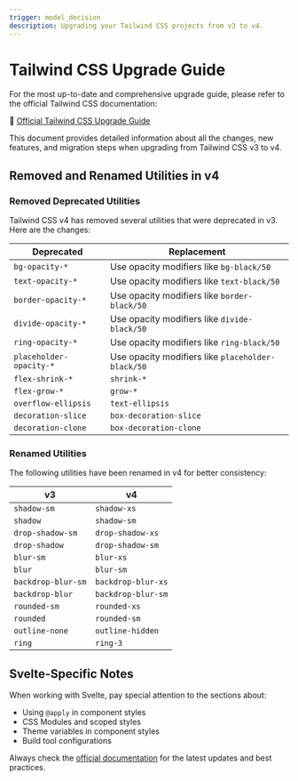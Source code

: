```yaml
---
trigger: model_decision
description: Upgrading your Tailwind CSS projects from v3 to v4.
---
```


# Tailwind CSS Upgrade Guide

For the most up-to-date and comprehensive upgrade guide, please refer to the
official Tailwind CSS documentation:

🔗
[Official Tailwind CSS Upgrade Guide](https://tailwindcss.com/docs/upgrade-guide)

This document provides detailed information about all the changes, new features,
and migration steps when upgrading from Tailwind CSS v3 to v4.

## Removed and Renamed Utilities in v4

### Removed Deprecated Utilities

Tailwind CSS v4 has removed several utilities that were deprecated in v3. Here
are the changes:

| Deprecated              | Replacement                                       |
| ----------------------- | ------------------------------------------------- |
| `bg-opacity-*`          | Use opacity modifiers like `bg-black/50`          |
| `text-opacity-*`        | Use opacity modifiers like `text-black/50`        |
| `border-opacity-*`      | Use opacity modifiers like `border-black/50`      |
| `divide-opacity-*`      | Use opacity modifiers like `divide-black/50`      |
| `ring-opacity-*`        | Use opacity modifiers like `ring-black/50`        |
| `placeholder-opacity-*` | Use opacity modifiers like `placeholder-black/50` |
| `flex-shrink-*`         | `shrink-*`                                        |
| `flex-grow-*`           | `grow-*`                                          |
| `overflow-ellipsis`     | `text-ellipsis`                                   |
| `decoration-slice`      | `box-decoration-slice`                            |
| `decoration-clone`      | `box-decoration-clone`                            |

### Renamed Utilities

The following utilities have been renamed in v4 for better consistency:

| v3                 | v4                 |
| ------------------ | ------------------ |
| `shadow-sm`        | `shadow-xs`        |
| `shadow`           | `shadow-sm`        |
| `drop-shadow-sm`   | `drop-shadow-xs`   |
| `drop-shadow`      | `drop-shadow-sm`   |
| `blur-sm`          | `blur-xs`          |
| `blur`             | `blur-sm`          |
| `backdrop-blur-sm` | `backdrop-blur-xs` |
| `backdrop-blur`    | `backdrop-blur-sm` |
| `rounded-sm`       | `rounded-xs`       |
| `rounded`          | `rounded-sm`       |
| `outline-none`     | `outline-hidden`   |
| `ring`             | `ring-3`           |

## Svelte-Specific Notes

When working with Svelte, pay special attention to the sections about:

- Using `@apply` in component styles
- CSS Modules and scoped styles
- Theme variables in component styles
- Build tool configurations

Always check the
[official documentation](https://tailwindcss.com/docs/upgrade-guide) for the
latest updates and best practices.
